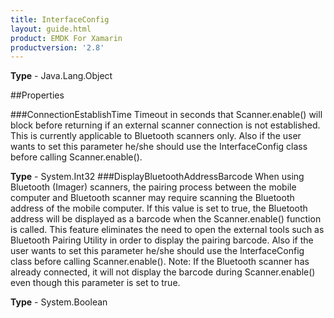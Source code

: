 ```yaml
---
title: InterfaceConfig
layout: guide.html
product: EMDK For Xamarin 
productversion: '2.8' 
---
```


    

**Type** - Java.Lang.Object

##Properties

###ConnectionEstablishTime
Timeout in seconds that Scanner.enable() will block before returning if an external scanner connection is not established. This is currently applicable to Bluetooth scanners only. Also if the user wants to set this parameter he/she should use the InterfaceConfig class before calling Scanner.enable().

**Type** - System.Int32
###DisplayBluetoothAddressBarcode
When using Bluetooth (Imager) scanners, the pairing process between the mobile computer and Bluetooth scanner may require scanning the Bluetooth address of the mobile computer. If this value is set to true, the Bluetooth address will be displayed as a barcode when the Scanner.enable() function is called. This feature eliminates the need to open the external tools such as Bluetooth Pairing Utility in order to display the pairing barcode. Also if the user wants to set this parameter he/she should use the InterfaceConfig class before calling Scanner.enable(). Note: If the Bluetooth scanner has already connected, it will not display the barcode during Scanner.enable() even though this parameter is set to true.

**Type** - System.Boolean
